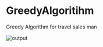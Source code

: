 # GreedyAlgoritihm
Greedy Algorithm for travel sales man 


![output](https://user-images.githubusercontent.com/26629591/50387197-a2dbf380-0707-11e9-8d2e-d94a0d9ee2aa.jpeg)
